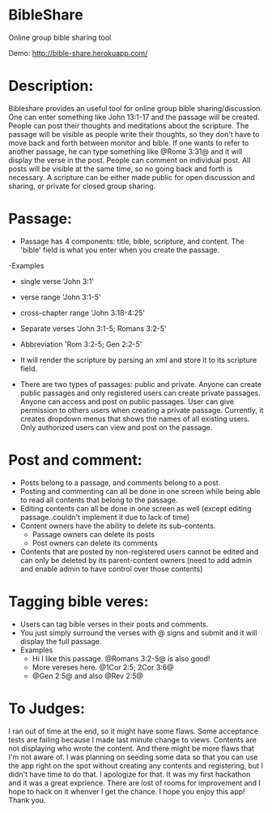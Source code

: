 BibleShare
==========

Online group bible sharing tool

Demo: http://bible-share.herokuapp.com/

Description:
======
Bibleshare provides an useful tool for online group bible sharing/discussion. 
One can enter something like John 13:1-17 and the passage will be created. 
People can post their thoughts and meditations about the scripture. 
The passage will be visible as people write their thoughts, so they don't have to move back and forth between monitor and bible. 
If one wants to refer to another passage, he can type something like @Rome 3:31@ and it will display the verse in the post. 
People can comment on individual post. All posts will be visible at the same time, so no going back and forth is necessary. 
A scripture can be either made public for open discussion and sharing, or private for closed group sharing.

Passage:
======
- Passage has 4 components: title, bible, scripture, and content.
The 'bible' field is what you enter when you create the passage. 

-Examples
  - single verse 'John 3:1'
  - verse range 'John 3:1-5'
  - cross-chapter range 'John 3:18-4:25'
  - Separate verses 'John 3:1-5; Romans 3:2-5'
  - Abbreviation 'Rom 3:2-5; Gen 2:2-5'

- It will render the scripture by parsing an xml and store it to its scripture field.


- There are two types of passages: public and private.
Anyone can create public passages and only registered users can create private passages.
Anyone can access and post on public passages.
User can give permission to others users when creating a private passage.
Currently, it creates dropdown menus that shows the names of all existing users.
Only authorized users can view and post on the passage.


Post and comment:
======
- Posts belong to a passage, and comments belong to a post.
- Posting and commenting can all be done in one screen while being able to read all contents that belong to the passage.
- Editing contents can all be done in one screen as well (except editing passage..couldn't implement it due to lack of time)
- Content owners have the ability to delete its sub-contents.
  - Passage owners can delete its posts
  - Post owners can delete its comments
- Contents that are posted by non-registered users cannot be edited and can only be deleted by its parent-content owners
  (need to add admin and enable admin to have control over those contents)

Tagging bible veres:
======
- Users can tag bible verses in their posts and comments.
- You just simply surround the verses with @ signs and submit and it will display the full passage.
- Examples
  - Hi I like this passage. @Romans 3:2-5@ is also good!
  - More vereses here. @1Cor 2:5; 2Cor 3:6@
  - @Gen 2:5@ and also @Rev 2:5@

To Judges:
======
I ran out of time at the end, so it might have some flaws. 
Some acceptance tests are failing because I made last minute change to views.
Contents are not displaying who wrote the content. And there might be more flaws that I'm not aware of.
I was planning on seeding some data so that you can use the app right on the spot without creating any contents and registering, but I didn't have time to do that.
I apologize for that.
It was my first hackathon and it was a great exprience. There are lost of rooms for improvement and I hope to hack on it whenver I get the chance.
I hope you enjoy this app! Thank you.
